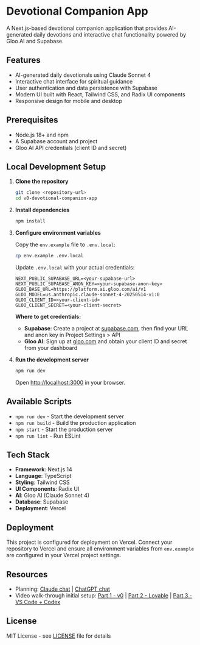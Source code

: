 # Devotional Companion App

A Next.js-based devotional companion application that provides AI-generated daily devotions and interactive chat functionality powered by Gloo AI and Supabase.

## Features

- AI-generated daily devotionals using Claude Sonnet 4
- Interactive chat interface for spiritual guidance
- User authentication and data persistence with Supabase
- Modern UI built with React, Tailwind CSS, and Radix UI components
- Responsive design for mobile and desktop

## Prerequisites

- Node.js 18+ and npm
- A Supabase account and project
- Gloo AI API credentials (client ID and secret)

## Local Development Setup

1. **Clone the repository**
   ```bash
   git clone <repository-url>
   cd v0-devotional-companion-app
   ```

2. **Install dependencies**
   ```bash
   npm install
   ```

3. **Configure environment variables**

   Copy the `env.example` file to `.env.local`:
   ```bash
   cp env.example .env.local
   ```

   Update `.env.local` with your actual credentials:
   ```
   NEXT_PUBLIC_SUPABASE_URL=<your-supabase-url>
   NEXT_PUBLIC_SUPABASE_ANON_KEY=<your-supabase-anon-key>
   GLOO_BASE_URL=https://platform.ai.gloo.com/ai/v1
   GLOO_MODEL=us.anthropic.claude-sonnet-4-20250514-v1:0
   GLOO_CLIENT_ID=<your-client-id>
   GLOO_CLIENT_SECRET=<your-client-secret>
   ```

   **Where to get credentials:**
   - **Supabase**: Create a project at [supabase.com](https://supabase.com), then find your URL and anon key in Project Settings > API
   - **Gloo AI**: Sign up at [gloo.com](https://gloo.com) and obtain your client ID and secret from your dashboard

4. **Run the development server**
   ```bash
   npm run dev
   ```

   Open [http://localhost:3000](http://localhost:3000) in your browser.

## Available Scripts

- `npm run dev` - Start the development server
- `npm run build` - Build the production application
- `npm start` - Start the production server
- `npm run lint` - Run ESLint

## Tech Stack

- **Framework**: Next.js 14
- **Language**: TypeScript
- **Styling**: Tailwind CSS
- **UI Components**: Radix UI
- **AI**: Gloo AI (Claude Sonnet 4)
- **Database**: Supabase
- **Deployment**: Vercel

## Deployment

This project is configured for deployment on Vercel. Connect your repository to Vercel and ensure all environment variables from `env.example` are configured in your Vercel project settings.

## Resources
- Planning: [Claude chat](https://claude.ai/share/83f6a8ac-fd62-4c7a-82aa-5517a4b501a6) | [ChatGPT chat](https://chatgpt.com/share/68db3caf-54d0-8000-b855-d90ea18fdbdb)
- Video walk-through initial setup: [Part 1 - v0](https://youtu.be/bsPGJMWYTQA) | [Part 2 - Lovable](https://youtu.be/4FzbxN2QPvU) | [Part 3 - VS Code + Codex](https://youtu.be/3Pdf4tG0s8M)

## License

MIT License - see [LICENSE](LICENSE) file for details
